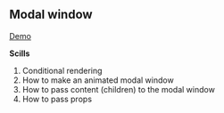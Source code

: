 ## Modal window
[Demo](https://captainginny.github.io/React-project-Modal/)

**Scills**
1. Conditional rendering
2. How to make an animated modal window
3. How to pass content (children) to the modal window
4. How to pass props

